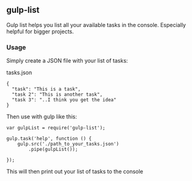 ## gulp-list

Gulp list helps you list all your available tasks in the console. Especially helpful for bigger projects.

### Usage 

Simply create a JSON file with your list of tasks:

tasks.json

    {
      "task": "This is a task",
      "task 2": "This is another task",
      "task 3": "..I think you get the idea"
    }

Then use with gulp like this:

    var gulpList = require('gulp-list');
    
    gulp.task('help', function () {
        gulp.src('./path_to_your_tasks.json')
            .pipe(gulpList());
    
    });
    

This will then print out your list of tasks to the console
